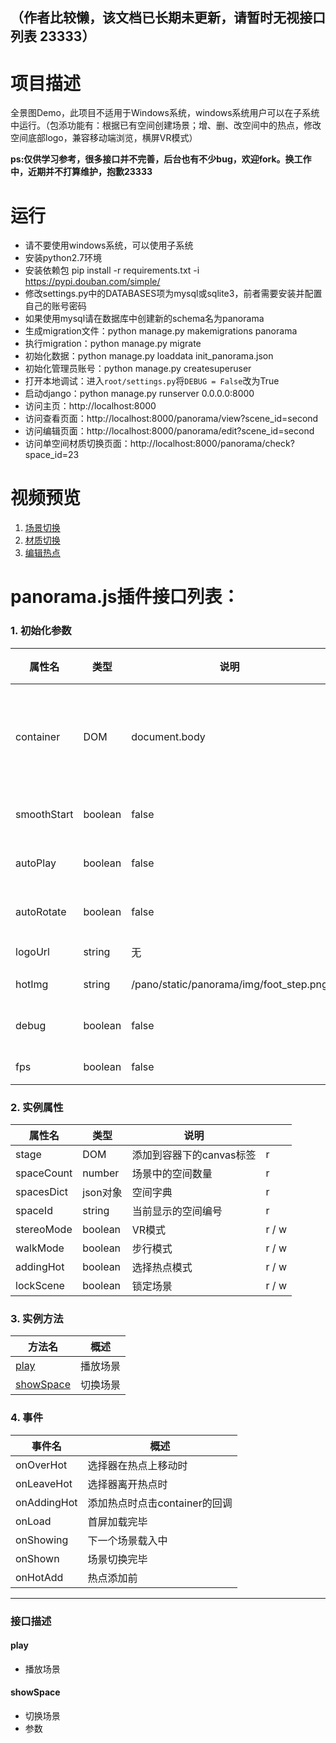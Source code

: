 （作者比较懒，该文档已长期未更新，请暂时无视接口列表 23333）
------------------------------------
# 项目描述
全景图Demo，此项目不适用于Windows系统，windows系统用户可以在子系统中运行。（包添功能有：根据已有空间创建场景；增、删、改空间中的热点，修改空间底部logo，兼容移动端浏览，横屏VR模式）

 **ps:仅供学习参考，很多接口并不完善，后台也有不少bug，欢迎fork。换工作中，近期并不打算维护，抱歉23333** 

# 运行
- 请不要使用windows系统，可以使用子系统
- 安装python2.7环境
- 安装依赖包 pip install -r requirements.txt -i https://pypi.douban.com/simple/
- 修改settings.py中的DATABASES项为mysql或sqlite3，前者需要安装并配置自己的账号密码
- 如果使用mysql请在数据库中创建新的schema名为panorama
- 生成migration文件：python manage.py makemigrations panorama
- 执行migration：python manage.py migrate
- 初始化数据：python manage.py loaddata init_panorama.json
- 初始化管理员账号：python manage.py createsuperuser
- 打开本地调试：进入`root/settings.py`将`DEBUG = False`改为True
- 启动django：python manage.py runserver 0.0.0.0:8000
- 访问主页：http://localhost:8000
- 访问查看页面：http://localhost:8000/panorama/view?scene_id=second
- 访问编辑页面：http://localhost:8000/panorama/edit?scene_id=second
- 访问单空间材质切换页面：http://localhost:8000/panorama/check?space_id=23

# 视频预览
1. [场景切换](http://omgfaq.com/video/场景切换.mp4 "场景切换")
2. [材质切换](http://omgfaq.com/video/材质切换.mp4 "材质切换")
3. [编辑热点](http://omgfaq.com/video/编辑热点.mp4 "编辑热点")

# panorama.js插件接口列表：

### 1. 初始化参数


|属性名 | 类型 | 说明 | 默认值|
|----- | ---- | ---- | ------|
|container | DOM | document.body | 场景显示的容器，必须是非static |
|smoothStart | boolean | false | 是否平滑进入 |
|autoPlay | boolean | false | 是否自动播放 |
|autoRotate | boolean | false | 是否自动旋转 |
|logoUrl | string | 无 | 场景logo |
|hotImg | string | /pano/static/panorama/img/foot_step.png | 热点图片 |
|debug | boolean | false | 进入编辑模式 |
|fps | boolean | false | 显示帧速 |

### 2. 实例属性

|属性名 | 类型 | 说明 ||
|-------|-----|------|---|
|stage | DOM | 添加到容器下的canvas标签 | r |
|spaceCount | number | 场景中的空间数量 | r |
|spacesDict | json对象 | 空间字典 | r |
|spaceId | string | 当前显示的空间编号 | r |
|stereoMode | boolean | VR模式 |  r / w |
|walkMode | boolean | 步行模式 |  r / w |
|addingHot | boolean | 选择热点模式 |  r / w |
|lockScene | boolean | 锁定场景 |  r / w |

### 3. 实例方法

|方法名 | 概述 |
|------|------ |
|[play](#play_7) | 播放场景 |
|[showSpace](#showspace_8) | 切换场景 |
    
### 4. 事件
    
|事件名 | 概述 |
|------|------- |
|onOverHot | 选择器在热点上移动时 |
|onLeaveHot | 选择器离开热点时 |
|onAddingHot | 添加热点时点击container的回调 |
|onLoad | 首屏加载完毕 |
|onShowing | 下一个场景载入中 |
|onShown | 场景切换完毕 |
|onHotAdd | 热点添加前 |

---

### 接口描述

#### play
- 播放场景

#### showSpace
- 切换场景
- 参数
